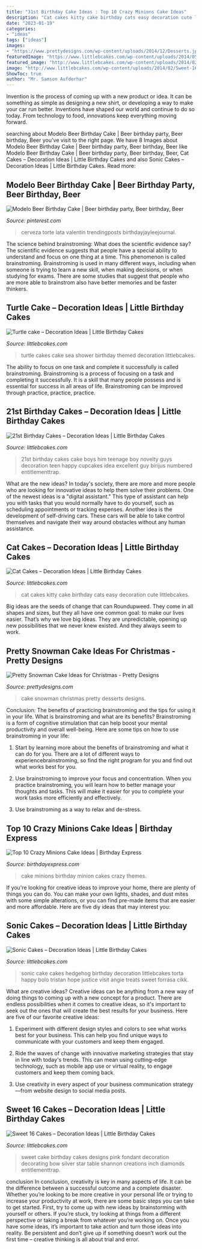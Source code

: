 ```yaml
---
title: "31st Birthday Cake Ideas : Top 10 Crazy Minions Cake Ideas"
description: "Cat cakes kitty cake birthday cats easy decoration cute littlebcakes"
date: "2023-01-19"
categories:
- "ideas"
tags: ["ideas"]
images:
- "https://www.prettydesigns.com/wp-content/uploads/2014/12/Desserts.jpg"
featuredImage: "https://www.littlebcakes.com/wp-content/uploads/2014/05/Turtle-Cakes.jpg"
featured_image: "http://www.littlebcakes.com/wp-content/uploads/2014/02/Sweet-16-Cake-Designs.jpg"
image: "http://www.littlebcakes.com/wp-content/uploads/2014/02/Sweet-16-Cake-Designs.jpg"
ShowToc: true
author: "Mr. Samson Aufderhar"
---
```



Invention is the process of coming up with a new product or idea. It can be something as simple as designing a new shirt, or developing a way to make your car run better. Inventions have shaped our world and continue to do so today. From technology to food, innovations keep everything moving forward.

	

		
searching about Modelo Beer Birthday Cake | Beer birthday party, Beer birthday, Beer you've visit to the right page. We have 8 Images about Modelo Beer Birthday Cake | Beer birthday party, Beer birthday, Beer like Modelo Beer Birthday Cake | Beer birthday party, Beer birthday, Beer, Cat Cakes – Decoration Ideas | Little Birthday Cakes and also Sonic Cakes – Decoration Ideas | Little Birthday Cakes. Read more:
		
    
## Modelo Beer Birthday Cake | Beer Birthday Party, Beer Birthday, Beer

<img loading=lazy src="https://i.pinimg.com/736x/79/5e/75/795e758c0fd044a287d9247841f7008e.jpg" onerror="this.onerror=null;this.src='https://tse4.mm.bing.net/th?id=OIP.hp1rlhCmr4THKzXnBPBNSQHaJ3&amp;pid=15.1';" alt="Modelo Beer Birthday Cake | Beer birthday party, Beer birthday, Beer">

_Source: pinterest.com_

>cerveza torte lata valentín trendingposts birthdayjayleejournal. 

	

The science behind brainstroming: What does the scientific evidence say?
The scientific evidence suggests that people have a special ability to understand and focus on one thing at a time. This phenomenon is called brainstroming. Brainstroming is used in many different ways, including when someone is trying to learn a new skill, when making decisions, or when studying for exams. There are some studies that suggest that people who are more able to brainstrom also have better memories and be faster thinkers.

    
## Turtle Cake – Decoration Ideas | Little Birthday Cakes

<img loading=lazy src="https://www.littlebcakes.com/wp-content/uploads/2014/05/Turtle-Cakes.jpg" onerror="this.onerror=null;this.src='https://tse3.mm.bing.net/th?id=OIP.JSQaQwGaOgrYbZD-dXKKcgHaJ4&amp;pid=15.1';" alt="Turtle cake – Decoration Ideas | Little Birthday Cakes">

_Source: littlebcakes.com_

>turtle cakes cake sea shower birthday themed decoration littlebcakes. 

	

The ability to focus on one task and complete it successfully is called brainstroming. Brainstroming is a process of focusing on a task and completing it successfully. It is a skill that many people possess and is essential for success in all areas of life. Brainstroming can be improved through practice, practice, practice.

    
## 21st Birthday Cakes – Decoration Ideas | Little Birthday Cakes

<img loading=lazy src="http://www.littlebcakes.com/wp-content/uploads/2014/02/21st-Birthday-Cake.jpg" onerror="this.onerror=null;this.src='https://tse3.mm.bing.net/th?id=OIP.IIe9sO-NtsF3ANnAzBiuNAHaJ4&amp;pid=15.1';" alt="21st Birthday Cakes – Decoration Ideas | Little Birthday Cakes">

_Source: littlebcakes.com_

>21st birthday cakes cake boys him teenage boy novelty guys decoration teen happy cupcakes idea excellent guy birijus numbered entitlementtrap. 

	

What are the new ideas?
In today's society, there are more and more people who are looking for innovative ideas to help them solve their problems. One of the newest ideas is a "digital assistant." This type of assistant can help you with tasks that you would normally have to do yourself, such as scheduling appointments or tracking expenses. Another idea is the development of self-driving cars. These cars will be able to take control themselves and navigate their way around obstacles without any human assistance.

    
## Cat Cakes – Decoration Ideas | Little Birthday Cakes

<img loading=lazy src="http://www.littlebcakes.com/wp-content/uploads/2014/01/Kitty-Cat-Cakes-760x1024.jpg" onerror="this.onerror=null;this.src='https://tse2.mm.bing.net/th?id=OIP.l4KHsdZxZ2VTkj9qHqOFnwHaJ-&amp;pid=15.1';" alt="Cat Cakes – Decoration Ideas | Little Birthday Cakes">

_Source: littlebcakes.com_

>cat cakes kitty cake birthday cats easy decoration cute littlebcakes. 

	

Big ideas are the seeds of change that can Roundupweed. They come in all shapes and sizes, but they all have one common goal: to make our lives easier. That’s why we love big ideas. They are unpredictable, opening up new possibilities that we never knew existed. And they always seem to work.

    
## Pretty Snowman Cake Ideas For Christmas - Pretty Designs

<img loading=lazy src="https://www.prettydesigns.com/wp-content/uploads/2014/12/Desserts.jpg" onerror="this.onerror=null;this.src='https://tse3.mm.bing.net/th?id=OIP.rMdNlepkS8zfmm23vQJ5igHaJ3&amp;pid=15.1';" alt="Pretty Snowman Cake Ideas for Christmas - Pretty Designs">

_Source: prettydesigns.com_

>cake snowman christmas pretty desserts designs. 

	

Conclusion: The benefits of practicing brainstroming and the tips for using it in your life.
What is brainstroming and what are its benefits? Brainstroming is a form of cognitive stimulation that can help boost your mental productivity and overall well-being. Here are some tips on how to use brainstroming in your life: 
1. Start by learning more about the benefits of brainstroming and what it can do for you. There are a lot of different ways to experiencebrainstroming, so find the right program for you and find out what works best for you. 

2. Use brainstroming to improve your focus and concentration. When you practice brainstroming, you will learn how to better manage your thoughts and tasks. This will make it easier for you to complete your work tasks more efficiently and effectively. 

3. Use brainstroming as a way to relax and de-stress.

    
## Top 10 Crazy Minions Cake Ideas | Birthday Express

<img loading=lazy src="http://www.birthdayexpress.com/partyideas/wp-content/uploads/2015/07/Minions-Cake-10.jpg" onerror="this.onerror=null;this.src='https://tse2.mm.bing.net/th?id=OIP.XxuPTZi7wbSN-aPvUa9HOAHaLH&amp;pid=15.1';" alt="Top 10 Crazy Minions Cake Ideas | Birthday Express">

_Source: birthdayexpress.com_

>cake minions birthday minion cakes crazy themes. 

	

If you're looking for creative ideas to improve your home, there are plenty of things you can do. You can make your own lights, shades, and dust mites with some simple alterations, or you can find pre-made items that are easier and more affordable. Here are five diy ideas that may interest you: 

    
## Sonic Cakes – Decoration Ideas | Little Birthday Cakes

<img loading=lazy src="http://www.littlebcakes.com/wp-content/uploads/2014/05/Sonic-Cakes-768x1024.jpg" onerror="this.onerror=null;this.src='https://tse2.mm.bing.net/th?id=OIP.MyqhpkHc9yEPz6Bus1-PPAHaJ4&amp;pid=15.1';" alt="Sonic Cakes – Decoration Ideas | Little Birthday Cakes">

_Source: littlebcakes.com_

>sonic cake cakes hedgehog birthday decoration littlebcakes torta happy bolo tristan hope justice visit angie treats sweet forrása cikk. 

	

What are creative ideas?
Creative ideas can be anything from a new way of doing things to coming up with a new concept for a product. There are endless possibilities when it comes to creative ideas, so it's important to seek out the ones that will create the best results for your business. Here are five of our favorite creative ideas: 
1. Experiment with different design styles and colors to see what works best for your business. This can help you find unique ways to communicate with your customers and keep them engaged.

2. Ride the waves of change with innovative marketing strategies that stay in line with today's trends. This can mean using cutting-edge technology, such as mobile app use or virtual reality, to engage customers and keep them coming back. 

3. Use creativity in every aspect of your business communication strategy—from website design to social media posts.

    
## Sweet 16 Cakes – Decoration Ideas | Little Birthday Cakes

<img loading=lazy src="http://www.littlebcakes.com/wp-content/uploads/2014/02/Sweet-16-Cake-Designs.jpg" onerror="this.onerror=null;this.src='https://tse2.mm.bing.net/th?id=OIP.q4EwKaDHYu_Ow7TWRIpPMgHaLI&amp;pid=15.1';" alt="Sweet 16 Cakes – Decoration Ideas | Little Birthday Cakes">

_Source: littlebcakes.com_

>sweet cake birthday cakes designs pink fondant decoration decorating bow silver star table shannon creations inch diamonds entitlementtrap. 

	

conclusion
In conclusion, creativity is key in many aspects of life. It can be the difference between a successful outcome and a complete disaster. Whether you’re looking to be more creative in your personal life or trying to increase your productivity at work, there are some basic steps you can take to get started.
First, try to come up with new ideas by brainstorming with yourself or others. If you’re stuck, try looking at things from a different perspective or taking a break from whatever you’re working on. Once you have some ideas, it’s important to take action and turn those ideas into reality. Be persistent and don’t give up if something doesn’t work out the first time – creative thinking is all about trial and error.


